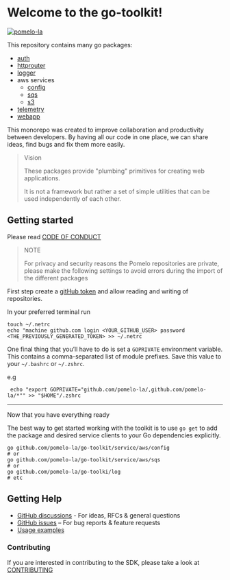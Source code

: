# Welcome to the go-toolkit!
[![pomelo-la](https://circleci.com/gh/pomelo-la/go-toolkit.svg?style=svg&circle-token=0bcd049e9a006ffd2a02fc7ab52e99564f68dac1)](https://circleci.com/gh/pomelo-la/go-toolkit)

This repository contains many go packages:

- [auth](./auth)
- [httprouter](./httprouter)
- [logger](./logger)
- aws services
  - [config](./service/aws/config)
  - [sqs](./service/aws/sqs)
  - [s3](./service/aws/s3)
- [telemetry](./telemetry)
- [webapp](./webapp)


This monorepo was created to improve collaboration and productivity between developers.
By having all our code in one place, we can share ideas, find bugs and fix them more easily.

> Vision
>
> These packages provide "plumbing" primitives for creating web applications.
> 
> It is not a framework but rather a set of simple utilities that can be used independently of each other.

## Getting started

Please read [CODE OF CONDUCT](./code-of-conduct.md)

> NOTE
> 
> For privacy and security reasons the Pomelo repositories are private, 
> please make the following settings to avoid errors during the import of the different packages

First step create a [gitHub token](https://docs.github.com/en/authentication/keeping-your-account-and-data-secure/managing-your-personal-access-tokens) 
and allow reading and writing of repositories.

In your preferred terminal run

```shell
touch ~/.netrc
echo "machine github.com login <YOUR_GITHUB_USER> password <THE_PREVIOUSLY_GENERATED_TOKEN> >> ~/.netrc
```

One final thing that you’ll have to do is set a `GOPRIVATE` environment variable. 
This contains a comma-separated list of module prefixes. Save this value to your `~/.bashrc` or `~/.zshrc`.

e.g
```shell
 echo "export GOPRIVATE="github.com/pomelo-la/,github.com/pomelo-la/*"" >> "$HOME"/.zshrc
```

---

Now that you have everything ready

The best way to get started working with the toolkit is to use `go get` to add the
package and desired service clients to your Go dependencies explicitly.

```shell
go github.com/pomelo-la/go-toolkit/service/aws/config
# or
go github.com/pomelo-la/go-toolkit/service/aws/sqs
# or
go github.com/pomelo-la/go-toolki/log
# etc
```

## Getting Help

* [GitHub discussions](https://github.com/pomelo-la/go-toolkit/discussions) - For ideas, RFCs & general questions
* [GitHub issues](https://github.com/pomelo-la/go-toolkit/issues/new/choose) – For bug reports & feature requests
* [Usage examples](https://github.com/pomelo-la/go-toolkit-examples)

### Contributing

If you are interested in contributing to the SDK, please take a look at [CONTRIBUTING](./CONTRIBUTING.md)